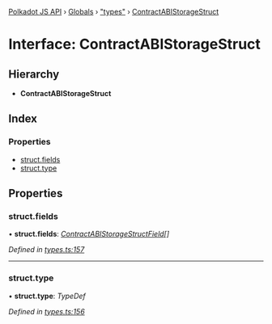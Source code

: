 [Polkadot JS API](../README.md) › [Globals](../globals.md) › ["types"](../modules/_types_.md) › [ContractABIStorageStruct](_types_.contractabistoragestruct.md)

# Interface: ContractABIStorageStruct

## Hierarchy

* **ContractABIStorageStruct**

## Index

### Properties

* [struct.fields](_types_.contractabistoragestruct.md#struct.fields)
* [struct.type](_types_.contractabistoragestruct.md#struct.type)

## Properties

###  struct.fields

• **struct.fields**: *[ContractABIStorageStructField](_types_.contractabistoragestructfield.md)[]*

*Defined in [types.ts:157](https://github.com/polkadot-js/api/blob/de395c7053/packages/api-contract/src/types.ts#L157)*

___

###  struct.type

• **struct.type**: *TypeDef*

*Defined in [types.ts:156](https://github.com/polkadot-js/api/blob/de395c7053/packages/api-contract/src/types.ts#L156)*
